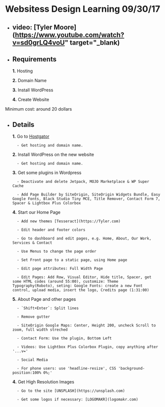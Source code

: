 # Websitess Design Learning 09/30/17

- ## video: [Tyler Moore](https://www.youtube.com/watch?v=sd0grLQ4voU" target="_blank)

- ## Requirements

    **1.** Hosting

    **2.** Domain Name

    **3.** Install WordPress

    **4.** Create Website

Minimum cost: around 20 dollars

- ## Details

    **1.** Go to [Hostgator](www.hostator.com)

        - Get hosting and domain name.

    **2.** Install WordPress on the new website

        - Get hosting and domain name.

    **3.** Get some plugins in Wordpress

        - Deactivate and delete Jetpack, MOJO Marketplace & WP Super Cache

        - Add Page Builder by SiteOrigin, SiteOrigin Widgets Bundle, Easy Google Fonts, Black Studio Tiny MCE, Title Remover, Contact Form 7, Spacer & Lightbox Plus Colorbox

    **4.** Start our Home Page

        - Add new themes [Tesseract](https://Tyler.com)

        - Edit header and footer colors

        - Go to dashboard and edit pages, e.g. Home, About, Our Work, Services & Contact

        - Use Menus to change the page order

        - Set Front page to a static page, using Home page

        - Edit page attributes: Full Width Page

        - Edit Pages: Add Row, Visual Editor, Hide title, Spacer, get some HTML codes (around 55:00), customize: Theme Typography(Roboto), seting: Google Fonts: create a new Font control, upload media, insert the logo, Credits page (1:31:00)

    **5.** About Page and other pages

        - `Shift+Enter`: Split lines

        - Remove gutter

        - SiteOrigin Google Maps: Center, Height 200, uncheck Scroll to zoom, full width streched

        - Contact Form: Use the plugin, Bottom Left

        - Videos: Use Lightbox Plus Colorbox Plugin, copy anything after '...v='

        - Social Media

        - For phone users: use 'headline-resize', CSS 'background-position:100% 0%;'

    **4.** Get High Resolution Images

        - Go to the site [UNSPLASH](https://unsplash.com)

        - Get some logos if necessary: [LOGOMAKR](logomakr.com)

